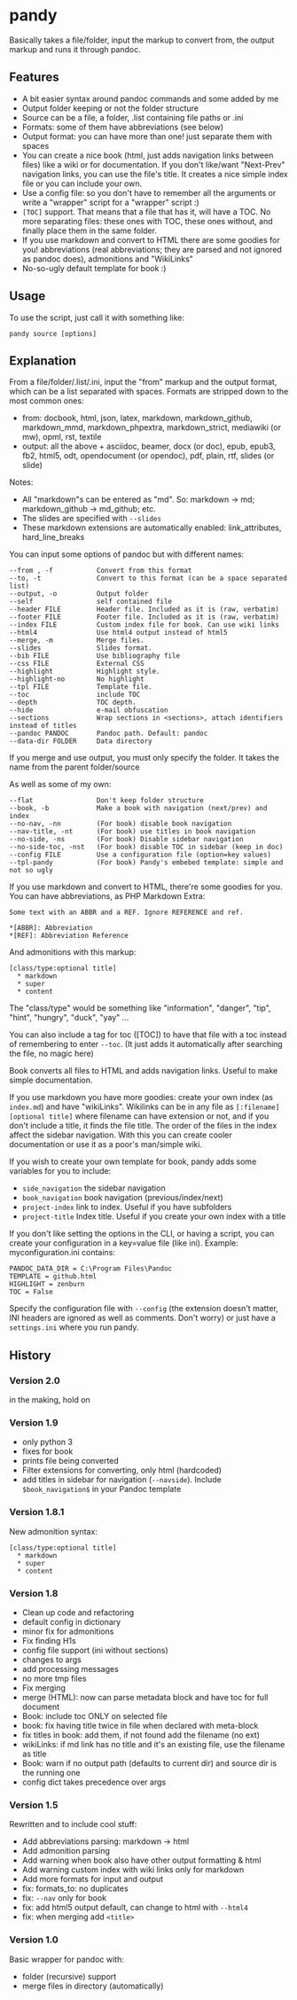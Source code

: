 pandy
======

Basically takes a file/folder, input the markup to convert from, the output markup and runs it through pandoc.

Features
----------

  * A bit easier syntax around pandoc commands and some added by me
  * Output folder keeping or not the folder structure
  * Source can be a file, a folder, .list containing file paths or .ini
  * Formats: some of them have abbreviations (see below)
  * Output format: you can have more than one! just separate them with spaces
  * You can create a nice book (html, just adds navigation links between files) like a wiki or for documentation. If you don't like/want "Next-Prev" navigation links, you can use the file's title. It creates a nice simple index file or you can include your own.
  * Use a config file: so you don't have to remember all the arguments or write a "wrapper" script for a "wrapper" script :)
  * ``[TOC]`` support. That means that a file that has it, will have a TOC. No more separating files: these ones with TOC, these ones without, and finally place them in the same folder.
  * If you use markdown and convert to HTML there are some goodies for you! abbreviations (real abbreviations; they are parsed and not ignored as pandoc does), admonitions and "WikiLinks"
  * No-so-ugly default template for book :)

  
Usage
--------

To use the script, just call it with something like:

	pandy source [options]


	
Explanation
----------

From a file/folder/.list/.ini, input the "from" markup and the output format, which can be a list separated with spaces. Formats are stripped down to the most common ones:

  * from: docbook, html, json, latex, markdown, markdown\_github, markdown\_mmd, markdown\_phpextra, markdown\_strict, mediawiki (or mw), opml, rst, textile
  * output: all the above + asciidoc, beamer, docx (or doc), epub, epub3, fb2, html5, odt, opendocument (or opendoc), pdf, plain, rtf, slides (or slide)

Notes: 

  * All "markdown"s can be entered as "md". So: markdown -> md; markdown\_github -> md\_github; etc.
  * The slides are specified with ``--slides``
  * These markdown extensions are automatically enabled: link\_attributes, hard\_line\_breaks

You can input some options of pandoc but with different names:

	--from , -f           Convert from this format
	--to, -t              Convert to this format (can be a space separated list)
	--output, -o          Output folder
	--self                self contained file
	--header FILE         Header file. Included as it is (raw, verbatim)
	--footer FILE         Footer file. Included as it is (raw, verbatim)
	--index FILE          Custom index file for book. Can use wiki links
	--html4               Use html4 output instead of html5
	--merge, -m           Merge files.
	--slides              Slides format.
	--bib FILE            Use bibliography file
	--css FILE            External CSS
	--highlight           Highlight style. 
	--highlight-no        No highlight
	--tpl FILE            Template file.
	--toc                 include TOC
	--depth               TOC depth.
	--hide                e-mail obfuscation
	--sections            Wrap sections in <sections>, attach identifiers instead of titles
	--pandoc PANDOC       Pandoc path. Default: pandoc
	--data-dir FOLDER     Data directory

If you merge and use output, you must only specify the folder. It takes the name from the parent folder/source 
	
As well as some of my own:

	--flat                Don't keep folder structure
	--book, -b            Make a book with navigation (next/prev) and index
	--no-nav, -nn         (For book) disable book navigation
	--nav-title, -nt      (For book) use titles in book navigation
	--no-side, -ns        (For book) Disable sidebar navigation
	--no-side-toc, -nst   (For book) disable TOC in sidebar (keep in doc)
	--config FILE         Use a configuration file (option=key values)
	--tpl-pandy           (For book) Pandy's embebed template: simple and not so ugly
	
If you use markdown and convert to HTML, there're some goodies for you. You can have abbreviations, as PHP Markdown Extra:

	Some text with an ABBR and a REF. Ignore REFERENCE and ref.

	*[ABBR]: Abbreviation
	*[REF]: Abbreviation Reference

And admonitions with this markup:

	[class/type:optional title]
	  * markdown
	  * super
	  * content

The "class/type" would be something like "information", "danger", "tip", "hint", "hungry", "duck", "yay" ...

You can also include a tag for toc ([TOC]) to have that file with a toc instead of remembering to enter ``--toc``. (It just adds it automatically after searching the file, no magic here)

Book converts all files to HTML and adds navigation links. Useful to make simple documentation. 

If you use markdown you have more goodies: create your own index (as ``index.md``) and have "wikiLinks". Wikilinks can be in any file as ``[:filename][optional title]`` where filename can have extension or not, and if you don't include a title, it finds the file title. The order of the files in the index affect the sidebar navigation. With this you can create cooler documentation or use it as a poor's man/simple wiki.

If you wish to create your own template for book, pandy adds some variables for you to include: 

  * ``side_navigation`` the sidebar navigation 
  * ``book_navigation`` book navigation (previous/index/next)
  * ``project-index`` link to index. Useful if you have subfolders 
  * ``project-title`` Index title. Useful if you create your own index with a title

If you don't like setting the options in the CLI, or having a script, you can create your configuration in a key=value file (like ini). Example: myconfiguration.ini contains:

	PANDOC_DATA_DIR = C:\Program Files\Pandoc
	TEMPLATE = github.html
	HIGHLIGHT = zenburn
	TOC = False

Specify the configuration file with ``--config`` (the extension doesn't matter, INI headers are ignored as well as comments. Don't worry) or just have a ``settings.ini`` where you run pandy.


History
-----------

### Version 2.0

in the making, hold on

### Version 1.9

  * only python 3
  * fixes for book
  * prints file being converted
  * Filter extensions for converting, only html (hardcoded)
  * add titles in sidebar for navigation (``--navside``). Include ``$book_navigation$`` in your Pandoc template


### Version 1.8.1

New admonition syntax:

    [class/type:optional title]
      * markdown
      * super
      * content

### Version 1.8

  * Clean up code and refactoring 
  * default config in dictionary
  * minor fix for admonitions
  * Fix finding H1s
  * config file support (ini without sections)
  * changes to args
  * add processing messages 
  * no more tmp files  
  * Fix merging
  * merge (HTML): now can parse metadata block and have toc for full document
  * Book: include toc ONLY on selected file
  * book: fix having title twice in file when declared with meta-block
  * fix titles in book: add them, if not found add the filename (no ext)
  * wikiLinks: if md link has no title and it's an existing file, use the filename as title 
  * Book: warn if no output path (defaults to current dir) and source dir is the running one
  * config dict takes precedence over args


### Version 1.5

Rewritten and to include cool stuff:

  * Add abbreviations parsing: markdown -> html
  * Add admonition parsing
  * Add warning when book also have other output formatting & html
  * Add warning custom index with wiki links only for markdown
  * Add more formats for input and output            
  * fix: formats_to: no duplicates
  * fix: ``--nav`` only for book
  * fix: add html5 output default, can change to html with ``--html4``
  * fix: when merging add ``<title>``

  
### Version 1.0 

Basic wrapper for pandoc with: 

  * folder (recursive) support
  * merge files in directory (automatically)